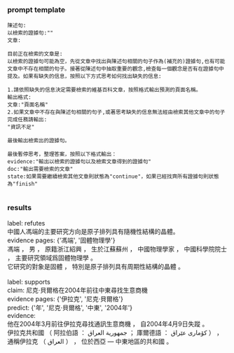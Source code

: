 ### prompt template
```
陳述句:
以檢索的證據句:""
文章:

目前正在檢索的文章是:
以檢索的證據句可能為空，先從文章中找出與陳述句相關的句子作為(補充的)證據句,也有可能文章中不存在相關的句子。接著從陳述句中抽取重要的觀念,檢查每一個觀念是否有在證據句中提及。如果有缺失的信息，按照以下方式思考如何找出缺失的信息:

1.請依照缺失的信息決定需要檢索的維基百科文章，按照格式輸出預測的頁面名稱。
輸出格式:
文章:"頁面名稱"
2.如果文章中不存在與陳述句相關的句子,或著思考缺失的信息無法經由檢索其他文章中的句子完成任務請輸出:
"資訊不足"

最後輸出檢索出的證據句。

最後暫停思考，整理答案，按照以下格式輸出：
evidence:"輸出以檢索的證據句以及檢索文章得到的證據句"
doc:"輸出需要檢索的文章"
state:如果需要繼續檢索其他文章則狀態為"continue"，如果已經找齊所有證據句則狀態為"finish"


```

### results
label: refutes<br>
中國人馮端的主要研究方向是原子排列具有隨機性結構的晶體。<br>
evidence pages: {'馮端', '固體物理學'}<br>
馮端  ， 男 ， 原籍浙江紹興 ， 生於江蘇蘇州 ， 中國物理學家 ， 中國科學院院士 ， 主要研究領域爲固體物理學 。<br>
它研究的對象是固體 ， 特別是原子排列具有周期性結構的晶體 。<br>
<br>
label: supports<br>
claim: 尼克·貝爾格在2004年前往中東尋找生意商機<br>
evidence pages: {'伊拉克', '尼克·貝爾格'}<br>
predict: {'年', '尼克·貝爾格', '中東', '2004年'}<br>
evidence:<br>
他在2004年3月前往伊拉克尋找通訊生意商機 ， 自2004年4月9日失蹤 。<br>
伊拉克共和國 （ 阿拉伯語 ： جمهورية العراق ； 庫爾德語 ： كۆماری عێراق ） ， 通稱伊拉克 （ العراق ） ， 位於西亞 — 中東地區的共和國 。<br>
<br><br>
